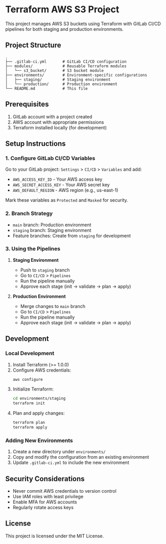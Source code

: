 # Terraform AWS S3 Project

This project manages AWS S3 buckets using Terraform with GitLab CI/CD pipelines for both staging and production environments.

## Project Structure

```
.
├── .gitlab-ci.yml       # GitLab CI/CD configuration
├── modules/             # Reusable Terraform modules
│   └── s3_bucket/       # S3 bucket module
├── environments/        # Environment-specific configurations
│   ├── staging/         # Staging environment
│   └── production/      # Production environment
└── README.md            # This file
```

## Prerequisites

1. GitLab account with a project created
2. AWS account with appropriate permissions
3. Terraform installed locally (for development)

## Setup Instructions

### 1. Configure GitLab CI/CD Variables

Go to your GitLab project: `Settings` > `CI/CD` > `Variables` and add:

- `AWS_ACCESS_KEY_ID` - Your AWS access key
- `AWS_SECRET_ACCESS_KEY` - Your AWS secret key
- `AWS_DEFAULT_REGION` - AWS region (e.g., us-east-1)

Mark these variables as `Protected` and `Masked` for security.

### 2. Branch Strategy

- `main` branch: Production environment
- `staging` branch: Staging environment
- Feature branches: Create from `staging` for development

### 3. Using the Pipelines

1. **Staging Environment**
   - Push to `staging` branch
   - Go to `CI/CD` > `Pipelines`
   - Run the pipeline manually
   - Approve each stage (init → validate → plan → apply)

2. **Production Environment**
   - Merge changes to `main` branch
   - Go to `CI/CD` > `Pipelines`
   - Run the pipeline manually
   - Approve each stage (init → validate → plan → apply)

## Development

### Local Development

1. Install Terraform (>= 1.0.0)
2. Configure AWS credentials:
   ```bash
   aws configure
   ```
3. Initialize Terraform:
   ```bash
   cd environments/staging
   terraform init
   ```
4. Plan and apply changes:
   ```bash
   terraform plan
   terraform apply
   ```

### Adding New Environments

1. Create a new directory under `environments/`
2. Copy and modify the configuration from an existing environment
3. Update `.gitlab-ci.yml` to include the new environment

## Security Considerations

- Never commit AWS credentials to version control
- Use IAM roles with least privilege
- Enable MFA for AWS accounts
- Regularly rotate access keys

## License

This project is licensed under the MIT License.
